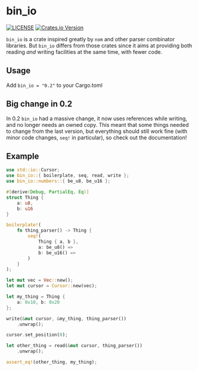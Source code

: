 # bin_io

[![LICENSE](https://img.shields.io/badge/License-MIT-blue.svg)](LICENSE)
[![Crates.io Version](https://img.shields.io/crates/v/bin_io.svg)](https://crates.io/crates/bin_io)

`bin_io` is a crate inspired greatly by `nom` and
other parser combinator libraries.
But `bin_io` differs from those crates since
it aims at providing both reading *and* writing
facilities at the same time, with fewer code.

## Usage
Add `bin_io = "0.2"` to your Cargo.toml

## Big change in 0.2
In 0.2 `bin_io` had a massive change, it now uses 
references while writing, and no longer needs an owned
copy. This meant that some things needed to change
from the last version, but everything should still
work fine (with minor code changes, `seq!` in particular), 
so check out the documentation!

## Example
```rust
use std::io::Cursor;
use bin_io::{ boilerplate, seq, read, write };
use bin_io::numbers::{ be_u8, be_u16 };

#[derive(Debug, PartialEq, Eq)]
struct Thing {
    a: u8,
    b: u16
}

boilerplate!(
    fn thing_parser() -> Thing {
        seq!(
            Thing { a, b },
            a: be_u8() =>
            b: be_u16() =>
        )
    }
);

let mut vec = Vec::new();
let mut cursor = Cursor::new(vec);

let my_thing = Thing {
    a: 0x10, b: 0x20
};

write(&mut cursor, &my_thing, thing_parser())
    .unwrap();

cursor.set_position(0);

let other_thing = read(&mut cursor, thing_parser())
    .unwrap();

assert_eq!(other_thing, my_thing);
```